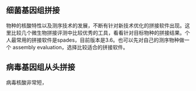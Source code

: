 ## 细菌基因组拼接

物种的核酸特性以及测序技术的发展，不断有针对新技术优化的拼接软件出现。这里比较几个微生物拼接评测中比较优秀的工具，看看针对目标物种的拼接结果。个人最常用的拼接软件是spades，目前版本是3.6。也可以先对自己的测序物种做一个 assembly evaluation，选择比较适合的拼接软件。


## 病毒基因组从头拼接

病毒核酸非常短，